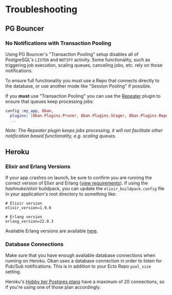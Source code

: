 # Troubleshooting

## PG Bouncer

### No Notifications with Transaction Pooling

Using PG Bouncer's "Transaction Pooling" setup disables all of PostgreSQL's
`LISTEN` and `NOTIFY` activity. Some functionality, such as triggering job
execution, scaling queues, canceling jobs, etc. rely on those notifications.

To ensure full functionality you must use a Repo that connects directly to the
database, or use another mode like "Session Pooling" if possible.

If you **must** use "Transaction Pooling" you can use the [Repeater][repe]
plugin to ensure that queues keep processing jobs:

```elixir
config :my_app, Oban,
  plugins: [Oban.Plugins.Pruner, Oban.Plugins.Stager, Oban.Plugins.Repeater],
  ...
```

_Note: The Repeater plugin keeps jobs processing, it will not facilitate other
notification based functionality, e.g. scaling queues._

[repe]: Oban.Plugins.Repeater.html

## Heroku

### Elixir and Erlang Versions

If your app crashes on launch, be sure to confirm you are running the correct
version of Elixir and Erlang ([view requirements](#Requirements)). If using the
*hashnuke/elixir* buildpack, you can update the `elixir_buildpack.config` file
in your application's root directory to something like:

```
# Elixir version
elixir_version=1.9.0

# Erlang version
erlang_version=22.0.3
```

Available Erlang versions are available [here][versions].

[versions]: https://github.com/HashNuke/heroku-buildpack-elixir-otp-builds/blob/master/otp-versions.

### Database Connections

Make sure that you have enough available database connections when running on
Heroku. Oban uses a database connection in order to listen for Pub/Sub
notifications. This is in addition to your Ecto Repo `pool_size` setting.

Heroku's [Hobby tier Postgres plans][plans] have a maximum of 20 connections, so
if you're using one of those plan accordingly.

[plans]: https://devcenter.heroku.com/articles/heroku-postgres-plans#hobby-tier
